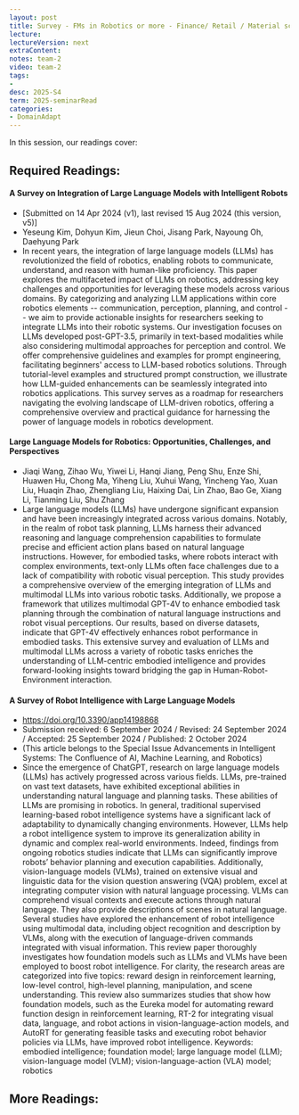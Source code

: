 ```yaml
---
layout: post
title: Survey - FMs in Robotics or more - Finance/ Retail / Material science / Legal / ? 
lecture: 
lectureVersion: next
extraContent: 
notes: team-2
video: team-2
tags:
- 
desc: 2025-S4
term: 2025-seminarRead
categories:
- DomainAdapt 
---
```



In this session, our readings cover: 

## Required Readings: 

#### A Survey on Integration of Large Language Models with Intelligent Robots

+ [Submitted on 14 Apr 2024 (v1), last revised 15 Aug 2024 (this version, v5)]
+ Yeseung Kim, Dohyun Kim, Jieun Choi, Jisang Park, Nayoung Oh, Daehyung Park
+ In recent years, the integration of large language models (LLMs) has revolutionized the field of robotics, enabling robots to communicate, understand, and reason with human-like proficiency. This paper explores the multifaceted impact of LLMs on robotics, addressing key challenges and opportunities for leveraging these models across various domains. By categorizing and analyzing LLM applications within core robotics elements -- communication, perception, planning, and control -- we aim to provide actionable insights for researchers seeking to integrate LLMs into their robotic systems. Our investigation focuses on LLMs developed post-GPT-3.5, primarily in text-based modalities while also considering multimodal approaches for perception and control. We offer comprehensive guidelines and examples for prompt engineering, facilitating beginners' access to LLM-based robotics solutions. Through tutorial-level examples and structured prompt construction, we illustrate how LLM-guided enhancements can be seamlessly integrated into robotics applications. This survey serves as a roadmap for researchers navigating the evolving landscape of LLM-driven robotics, offering a comprehensive overview and practical guidance for harnessing the power of language models in robotics development.
  


#### Large Language Models for Robotics: Opportunities, Challenges, and Perspectives
+ Jiaqi Wang, Zihao Wu, Yiwei Li, Hanqi Jiang, Peng Shu, Enze Shi, Huawen Hu, Chong Ma, Yiheng Liu, Xuhui Wang, Yincheng Yao, Xuan Liu, Huaqin Zhao, Zhengliang Liu, Haixing Dai, Lin Zhao, Bao Ge, Xiang Li, Tianming Liu, Shu Zhang
+ Large language models (LLMs) have undergone significant expansion and have been increasingly integrated across various domains. Notably, in the realm of robot task planning, LLMs harness their advanced reasoning and language comprehension capabilities to formulate precise and efficient action plans based on natural language instructions. However, for embodied tasks, where robots interact with complex environments, text-only LLMs often face challenges due to a lack of compatibility with robotic visual perception. This study provides a comprehensive overview of the emerging integration of LLMs and multimodal LLMs into various robotic tasks. Additionally, we propose a framework that utilizes multimodal GPT-4V to enhance embodied task planning through the combination of natural language instructions and robot visual perceptions. Our results, based on diverse datasets, indicate that GPT-4V effectively enhances robot performance in embodied tasks. This extensive survey and evaluation of LLMs and multimodal LLMs across a variety of robotic tasks enriches the understanding of LLM-centric embodied intelligence and provides forward-looking insights toward bridging the gap in Human-Robot-Environment interaction.


#### A Survey of Robot Intelligence with Large Language Models
+  https://doi.org/10.3390/app14198868
+ Submission received: 6 September 2024 / Revised: 24 September 2024 / Accepted: 25 September 2024 / Published: 2 October 2024
+ (This article belongs to the Special Issue Advancements in Intelligent Systems: The Confluence of AI, Machine Learning, and Robotics)
+ Since the emergence of ChatGPT, research on large language models (LLMs) has actively progressed across various fields. LLMs, pre-trained on vast text datasets, have exhibited exceptional abilities in understanding natural language and planning tasks. These abilities of LLMs are promising in robotics. In general, traditional supervised learning-based robot intelligence systems have a significant lack of adaptability to dynamically changing environments. However, LLMs help a robot intelligence system to improve its generalization ability in dynamic and complex real-world environments. Indeed, findings from ongoing robotics studies indicate that LLMs can significantly improve robots’ behavior planning and execution capabilities. Additionally, vision-language models (VLMs), trained on extensive visual and linguistic data for the vision question answering (VQA) problem, excel at integrating computer vision with natural language processing. VLMs can comprehend visual contexts and execute actions through natural language. They also provide descriptions of scenes in natural language. Several studies have explored the enhancement of robot intelligence using multimodal data, including object recognition and description by VLMs, along with the execution of language-driven commands integrated with visual information. This review paper thoroughly investigates how foundation models such as LLMs and VLMs have been employed to boost robot intelligence. For clarity, the research areas are categorized into five topics: reward design in reinforcement learning, low-level control, high-level planning, manipulation, and scene understanding. This review also summarizes studies that show how foundation models, such as the Eureka model for automating reward function design in reinforcement learning, RT-2 for integrating visual data, language, and robot actions in vision-language-action models, and AutoRT for generating feasible tasks and executing robot behavior policies via LLMs, have improved robot intelligence.
Keywords: embodied intelligence; foundation model; large language model (LLM); vision-language model (VLM); vision-language-action (VLA) model; robotics


## More Readings: 


